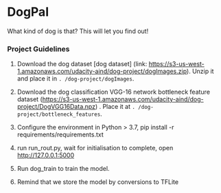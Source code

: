 # DogPal
What kind of dog is that? This will let you find out!


### Project Guidelines



1. Download the dog dataset [dog dataset] (link: https://s3-us-west-1.amazonaws.com/udacity-aind/dog-project/dogImages.zip).  Unzip it and place it in `. /dog-project/dogImages`.

2. Download the dog classification VGG-16 network bottleneck feature dataset (https://s3-us-west-1.amazonaws.com/udacity-aind/dog-project/DogVGG16Data.npz) .  Place it at `. /dog-project/bottleneck_features`.

3. Configure the environment in Python > 3.7, pip install -r requirements/requirements.txt

4. run run_rout.py, wait for initialisation to complete, open http://127.0.0.1:5000

5. Run dog_train to train the model.

6. Remind that we store the model by conversions to TFLite
